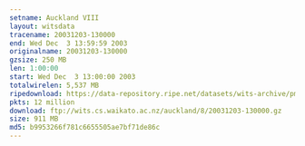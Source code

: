 ```yaml
---
setname: Auckland VIII
layout: witsdata
tracename: 20031203-130000
end: Wed Dec  3 13:59:59 2003
originalname: 20031203-130000
gzsize: 250 MB
len: 1:00:00
start: Wed Dec  3 13:00:00 2003
totalwirelen: 5,537 MB
ripedownload: https://data-repository.ripe.net/datasets/wits-archive/pma/long/auck/8//20031203-130000.gz
pkts: 12 million
download: ftp://wits.cs.waikato.ac.nz/auckland/8/20031203-130000.gz
size: 911 MB
md5: b9953266f781c6655505ae7bf71de86c
---
```

